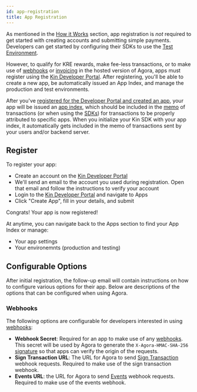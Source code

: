 ```yaml
---
id: app-registration
title: App Registration
---
```


As mentioned in the [How it Works](/how-it-works) section, app registration is _not_ required to get started with creating accounts and submitting simple payments. Developers can get started by configuring their SDKs to use the [Test Environment](/terms-and-concepts#test-environment).

However, to qualify for KRE rewards, make fee-less transactions, or to make use of [webhooks](/how-it-works#webhooks) or [invoicing](/how-it-works#invoices) in the hosted version of Agora, apps must register using the [Kin Developer Portal](https://portal.kin.org). After registering, you'll be able to create a new app, be automatically issued an App Index, and manage the production and test environments.

After you've [registered for the Developer Portal and created an app](#register), your app will be issued an [app index](/terms-and-concepts#app-index), which should be included in the [memo](/how-it-works#kin-binary-memo-format) of transactions (or when using the [SDKs](/intro#available-sdks)) for transactions to be properly attributed to specific apps. When you initialize your Kin SDK with your app index, it automatically gets included in the memo of transactions sent by your users and/or backend server.

## Register

To register your app:

- Create an account on the [Kin Developer Portal](https://portal.kin.org)
- We'll send an email to the account you used during registration. Open that email and follow the instructions to verify your account
- Login to the [Kin Developer Portal](https://portal.kin.org) and navigate to Apps
- Click "Create App", fill in your details, and submit

Congrats! Your app is now registered!

At anytime, you can navigate back to the Apps section to find your App Index or manage:

- Your app settings
- Your environemnts (production and testing)

## Configurable Options

After initial registration, the follow-up email will contain instructions on how to configure various options for their app. Below are descriptions of the options that can be configured when using Agora.

### Webhooks

The following options are configurable for developers interested in using [webhooks](/how-it-works#webhooks):

- **Webhook Secret**: Required for an app to make use of any [webhooks](/how-it-works#webhooks). This secret will be used by Agora to generate the `X-Agora-HMAC-SHA-256` [signature](/agora/webhook#authentication) so that apps can verify the origin of the requests.
- **Sign Transaction URL**: The URL for Agora to send [Sign Transaction](/how-it-works#sign-transaction) webhook requests. Required to make use of the sign transaction webhook.
- **Events URL**: the URL for Agora to send [Events](/how-it-works#events) webhook requests. Required to make use of the events webhook.
